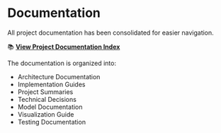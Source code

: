 # Documentation

All project documentation has been consolidated for easier navigation.

📚 **[View Project Documentation Index](docs/PROJECT_DOCUMENTATION.md)**

The documentation is organized into:
- Architecture Documentation
- Implementation Guides
- Project Summaries
- Technical Decisions
- Model Documentation
- Visualization Guide
- Testing Documentation
